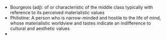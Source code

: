 - Bourgeois (adj): of or characteristic of the middle class typically with reference to its perceived materialistic values
- Philistine: A person who is narrow-minded and hostile to the life of mind, whose materialistic worldview and tastes indicate an indifference to cultural and aesthetic values
- 